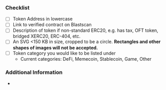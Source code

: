 ### Checklist
- [ ] Token Address in lowercase
- [ ] Link to verified contract on Blastscan
- [ ] Description of token if non-standard ERC20, e.g. has tax, OFT token, bridged XERC20, ERC-404, etc.
- [ ] An SVG <150 KB in size, cropped to be a circle. **Rectangles and other shapes of images will not be accepted.**
- [ ] Token category you would like to be listed under
    - Current categories: DeFi, Memecoin, Stablecoin, Game, Other

### Additional Information
- 
